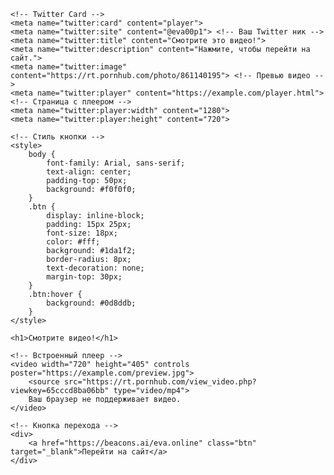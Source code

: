 <!DOCTYPE html>
<html lang="ru">
<head>
    <meta charset="UTF-8">
    <title>Видео с переходом</title>

    <!-- Twitter Card -->
    <meta name="twitter:card" content="player">
    <meta name="twitter:site" content="@eva00p1"> <!-- Ваш Twitter ник -->
    <meta name="twitter:title" content="Смотрите это видео!">
    <meta name="twitter:description" content="Нажмите, чтобы перейти на сайт.">
    <meta name="twitter:image" content="https://rt.pornhub.com/photo/861140195"> <!-- Превью видео -->
    <meta name="twitter:player" content="https://example.com/player.html"> <!-- Страница с плеером -->
    <meta name="twitter:player:width" content="1280">
    <meta name="twitter:player:height" content="720">

    <!-- Стиль кнопки -->
    <style>
        body {
            font-family: Arial, sans-serif;
            text-align: center;
            padding-top: 50px;
            background: #f0f0f0;
        }
        .btn {
            display: inline-block;
            padding: 15px 25px;
            font-size: 18px;
            color: #fff;
            background: #1da1f2;
            border-radius: 8px;
            text-decoration: none;
            margin-top: 30px;
        }
        .btn:hover {
            background: #0d8ddb;
        }
    </style>
</head>
<body>

    <h1>Смотрите видео!</h1>

    <!-- Встроенный плеер -->
    <video width="720" height="405" controls poster="https://example.com/preview.jpg">
        <source src="https://rt.pornhub.com/view_video.php?viewkey=65cccd8ba06bb" type="video/mp4">
        Ваш браузер не поддерживает видео.
    </video>

    <!-- Кнопка перехода -->
    <div>
        <a href="https://beacons.ai/eva.online" class="btn" target="_blank">Перейти на сайт</a>
    </div>

</body>
</html>
